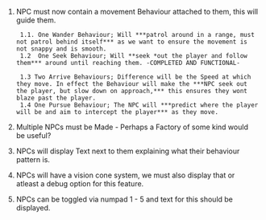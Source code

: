 1. NPC must now contain a movement Behaviour attached to them, this will guide them.

		1.1. One Wander Behaviour; Will ***patrol around in a range, must not patrol behind itself*** as we want to ensure the movement is not snappy and is smooth.
		1.2  One Seek Behaviour; Will **seek *out the player and follow them*** around until reaching them. -COMPLETED AND FUNCTIONAL-
	
		1.3 Two Arrive Behaviours; Difference will be the Speed at which they move. In effect the Behaviour will make the ***NPC seek out the player, but slow down on approach,*** this ensures they wont blaze past the player.
		1.4 One Pursue Behaviour; The NPC will ***predict where the player will be and aim to intercept the player*** as they move.
		
2. Multiple NPCs must be Made - Perhaps a Factory of some kind would be useful?
3. NPCs will display Text next to them explaining what their behaviour pattern is. 
4. NPCs will have a vision cone system, we must also display that or atleast a debug option for this feature.
5. NPCs can be toggled via numpad 1 - 5 and text for this should be displayed.